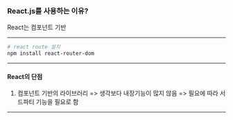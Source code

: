 ### React.js를 사용하는 이유?

React는 컴포넌트 기반

---

```bash
# react route 설치
npm install react-router-dom
```
---
#### React의 단점
1. 컴포넌트 기반의 라이브러리 => 생각보다 내장기능이 많지 않음 => 필요에 따라 서드파티 기능을 필요로 함

---

